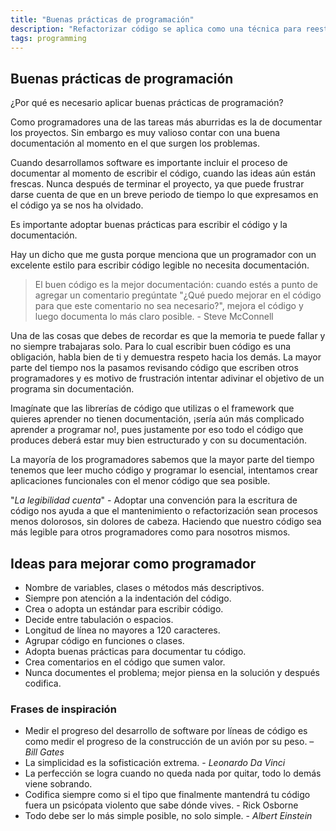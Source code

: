 ```yaml
---
title: "Buenas prácticas de programación"
description: "Refactorizar código se aplica como una técnica para reestructurar la estructura interna del código fuente"
tags: programming
---
```


## Buenas prácticas de programación

¿Por qué es necesario aplicar buenas prácticas de programación?

Como programadores una de las tareas más aburridas es la de documentar los proyectos. Sin embargo es muy valioso contar con una buena documentación al momento en el que surgen los problemas.

Cuando desarrollamos software es importante incluir el proceso de documentar al momento de escribir el código, cuando las ideas aún están frescas. Nunca después de terminar el proyecto, ya que puede frustrar darse cuenta de que en un breve periodo de tiempo lo que expresamos en el código ya se nos ha olvidado.

Es importante adoptar buenas prácticas para escribir el código y la documentación.

Hay un dicho que me gusta porque menciona que un programador con un excelente estilo para escribir código legible no necesita documentación.

> El buen código es la mejor documentación: cuando estés a punto de agregar un comentario pregúntate "¿Qué puedo mejorar en el código para que este comentario no sea necesario?", mejora el código y luego documenta lo más claro posible. - Steve McConnell

Una de las cosas que debes de recordar es que la memoria te puede fallar y no siempre trabajaras solo. Para lo cual escribir buen código es una obligación, habla bien de ti y demuestra respeto hacia los demás. La mayor parte del tiempo nos la pasamos revisando código que escriben otros programadores y es motivo de frustración intentar adivinar el objetivo de un programa sin documentación.

Imagínate que las librerías de código que utilizas o el framework que quieres aprender no tienen documentación, ¡sería aún más complicado aprender a programar no!, pues justamente por eso todo el código que produces deberá estar muy bien estructurado y con su documentación.

La mayoría de los programadores sabemos que la mayor parte del tiempo tenemos que leer mucho código y programar lo esencial, intentamos crear aplicaciones funcionales con el menor código que sea posible.

"_La legibilidad cuenta_" - Adoptar una convención para la escritura de código nos ayuda a que el mantenimiento o refactorización sean procesos menos dolorosos, sin dolores de cabeza. Haciendo que nuestro código sea más legible para otros programadores como para nosotros mismos.

## Ideas para mejorar como programador

- Nombre de variables, clases o métodos más descriptivos.
- Siempre pon atención a la indentación del código.
- Crea o adopta un estándar para escribir código.
- Decide entre tabulación o espacios.
- Longitud de línea no mayores a 120 caracteres.
- Agrupar código en funciones o clases.
- Adopta buenas prácticas para documentar tu código.
- Crea comentarios en el código que sumen valor.
- Nunca documentes el problema; mejor piensa en la solución y después codifica.

### Frases de inspiración

- Medir el progreso del desarrollo de software por líneas de código es como medir el progreso de la construcción de un avión por su peso. – _Bill Gates_
- La simplicidad es la sofisticación extrema. - _Leonardo Da Vinci_
- La perfección se logra cuando no queda nada por quitar, todo lo demás viene sobrando.
- Codifica siempre como si el tipo que finalmente mantendrá tu código fuera un psicópata violento que sabe dónde vives. - Rick Osborne
- Todo debe ser lo más simple posible, no solo simple. - _Albert Einstein_
